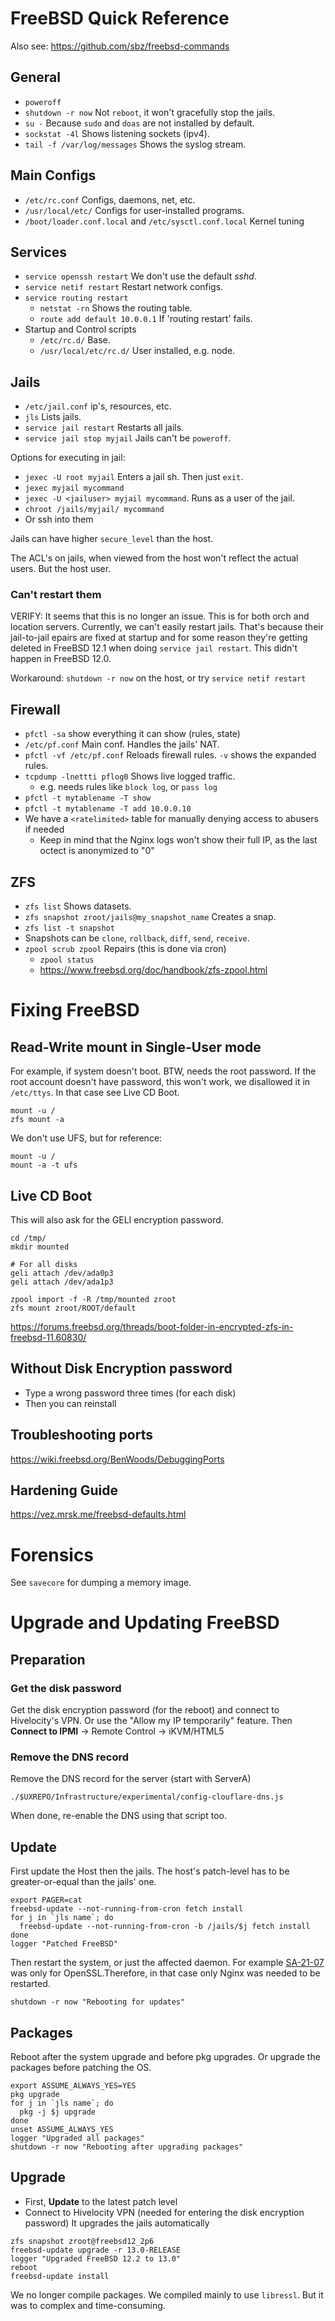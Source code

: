 # FreeBSD Quick Reference

Also see: https://github.com/sbz/freebsd-commands

## General
- `poweroff`
- `shutdown -r now` Not `reboot`, it won't gracefully stop the jails.
- `su -` Because `sudo` and `doas` are not installed by default.
- `sockstat -4l` Shows listening sockets (ipv4).
- `tail -f /var/log/messages` Shows the syslog stream.


## Main Configs
- `/etc/rc.conf` Configs, daemons, net, etc.
- `/usr/local/etc/` Configs for user-installed programs.
- `/boot/loader.conf.local` and `/etc/sysctl.conf.local` Kernel tuning
    
    
## Services
- `service openssh restart` We don't use the default _sshd_.
- `service netif restart` Restart network configs.
- `service routing restart`
  - `netstat -rn` Shows the routing table.
  - `route add default 10.0.0.1` If 'routing restart' fails.
- Startup and Control scripts
  - `/etc/rc.d/` Base.
  - `/usr/local/etc/rc.d/` User installed, e.g. node.

## Jails
- `/etc/jail.conf` ip's, resources, etc.
- `jls` Lists jails.
- `service jail restart` Restarts all jails.
- `service jail stop myjail` Jails can't be `poweroff`.

Options for executing in jail:
- `jexec -U root myjail` Enters a jail sh. Then just `exit`.
- `jexec myjail mycommand` 
- `jexec -U <jailuser> myjail mycommand`. Runs as a user of the jail.
- `chroot /jails/myjail/ mycommand` 
- Or ssh into them

Jails can have higher `secure_level` than the host.

The ACL's on jails, when viewed from the host
won't reflect the actual users. But the host user.

### Can't restart them
VERIFY: It seems that this is no longer an issue. This is for both orch and location
servers. Currently, we can't easily restart jails. That's because their jail-to-jail
epairs are fixed at startup and for some reason they're getting deleted in FreeBSD
12.1 when doing `service jail restart`. This didn't happen in FreeBSD 12.0.

Workaround: `shutdown -r now` on the host, or try `service netif restart`




## Firewall
- `pfctl -sa` show everything it can show (rules, state)
- `/etc/pf.conf` Main conf. Handles the jails' NAT.
- `pfctl -vf /etc/pf.conf` Reloads firewall rules. `-v` shows the expanded rules.
- `tcpdump -lnettti pflog0` Shows live logged traffic.
  - e.g. needs rules like `block log`, or `pass log`
- `pfctl -t mytablename -T show`
- `pfctl -t mytablename -T add 10.0.0.10`
- We have a `<ratelimited>` table for manually denying access to abusers if needed 
    - Keep in mind that the Nginx logs won't show their full IP, as the last octect is
     anonymized to "0"


## ZFS
- `zfs list` Shows datasets.
- `zfs snapshot zroot/jails@my_snapshot_name` Creates a snap.
- `zfs list -t snapshot`
- Snapshots can be `clone`, `rollback`, `diff`, `send`, `receive`. 
- `zpool scrub zpool` Repairs (this is done via cron)
  - `zpool status`
  - https://www.freebsd.org/doc/handbook/zfs-zpool.html


# Fixing FreeBSD
## Read-Write mount in Single-User mode
For example, if system doesn't boot. BTW, needs the root password. If the root
account doesn't have password, this won't work, we disallowed it in `/etc/ttys`.
In that case see Live CD Boot.
```shell script
mount -u /
zfs mount -a 
```
We don't use UFS, but for reference:
```shell script
mount -u /
mount -a -t ufs 
```

## Live CD Boot
This will also ask for the GELI encryption password.
```shell script
cd /tmp/
mkdir mounted

# For all disks
geli attach /dev/ada0p3
geli attach /dev/ada1p3

zpool import -f -R /tmp/mounted zroot
zfs mount zroot/ROOT/default
```
https://forums.freebsd.org/threads/boot-folder-in-encrypted-zfs-in-freebsd-11.60830/

## Without Disk Encryption password
- Type a wrong password three times (for each disk) 
- Then you can reinstall


## Troubleshooting ports
https://wiki.freebsd.org/BenWoods/DebuggingPorts


## Hardening Guide 
https://vez.mrsk.me/freebsd-defaults.html


# Forensics
See `savecore` for dumping a memory image.


# Upgrade and Updating FreeBSD

## Preparation
### Get the disk password
Get the disk encryption password (for the reboot) and connect to Hivelocity's
VPN. Or use the "Allow my IP temporarily"
feature. Then __Connect to IPMI__ &rarr; Remote Control &rarr; iKVM/HTML5

### Remove the DNS record
Remove the DNS record for the server (start with ServerA)
```shell
./$UXREPO/Infrastructure/experimental/config-clouflare-dns.js
```
When done, re-enable the DNS using that script too.


## Update
First update the Host then the jails. The host's patch-level has to be greater-or-equal than the jails' one.

```shell script
export PAGER=cat
freebsd-update --not-running-from-cron fetch install
for j in `jls name`; do
  freebsd-update --not-running-from-cron -b /jails/$j fetch install
done
logger "Patched FreeBSD"
```

Then restart the system, or just the affected daemon. For example
[SA-21-07](https://www.freebsd.org/security/advisories/FreeBSD-SA-21:07.openssl.asc)
was only for OpenSSL.Therefore, in that case only Nginx was needed to be restarted.

```shell
shutdown -r now "Rebooting for updates"
```

## Packages
Reboot after the system upgrade and before pkg upgrades.
Or upgrade the packages before patching the OS.

```shell script
export ASSUME_ALWAYS_YES=YES
pkg upgrade 
for j in `jls name`; do
  pkg -j $j upgrade 
done
unset ASSUME_ALWAYS_YES
logger "Upgraded all packages"
shutdown -r now "Rebooting after upgrading packages"
```


## Upgrade
- First, **Update** to the latest patch level
- Connect to Hivelocity VPN (needed for entering the disk encryption password)
  It upgrades the jails automatically
```shell script
zfs snapshot zroot@freebsd12_2p6
freebsd-update upgrade -r 13.0-RELEASE
logger "Upgraded FreeBSD 12.2 to 13.0"
reboot
freebsd-update install
```

We no longer compile packages. We compiled mainly to use
`libressl`. But it was to complex and time-consuming.
